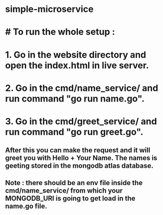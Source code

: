 # simple-microservice

# # To run the whole setup : 

# 1. Go in the website directory and open the index.html in live server.
# 2. Go in the cmd/name_service/ and run command "go run name.go".
# 3. Go in the cmd/greet_service/ and run command "go run greet.go".

## After this you can make the request and it will greet you with Hello + Your Name. The names is geeting stored in the mongodb atlas database.

## Note : there should be an env file inside the cmd/name_service/ from which your MONGODB_URI is going to get load in the name.go file.
